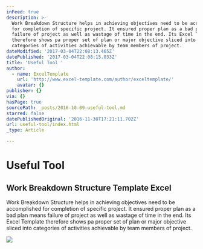 ```yaml
---
inFeed: true
description: >-
  Work Breakdown Structure helps in achieving objectives need to be accomplished
  for completion of specific project. It ensured proper plan as a bad plan means
  failure of project as well as wastage of time in the end. Its Excel Template
  therefore shows pa proper set of plan or major objective sliced into
  categories of activities achievable by team members of project.
dateModified: '2017-03-04T22:08:13.465Z'
datePublished: '2017-03-04T22:08:15.033Z'
title: 'Useful Tool '
author:
  - name: ExcelTemplate
    url: 'http://www.excel-template.com/author/exceltemplate/'
    avatar: {}
publisher: {}
via: {}
hasPage: true
sourcePath: _posts/2016-10-09-useful-tool.md
starred: false
datePublishedOriginal: '2016-11-30T17:21:11.702Z'
url: useful-tool/index.html
_type: Article

---
```

# Useful Tool 

<article style=""><h1>Work Breakdown Structure Template Excel</h1><p>Work Breakdown Structure helps in achieving objectives need to be accomplished for completion of specific project. It ensured proper plan as a bad plan means failure of project as well as wastage of time in the end. Its Excel Template therefore shows pa proper set of plan or major objective sliced into categories of activities achievable by team members of project.</p><img src="http://www.exceltemp.com/wp-content/uploads/2015/11/work-breakdown-structure-examples-1.jpg" /></article>